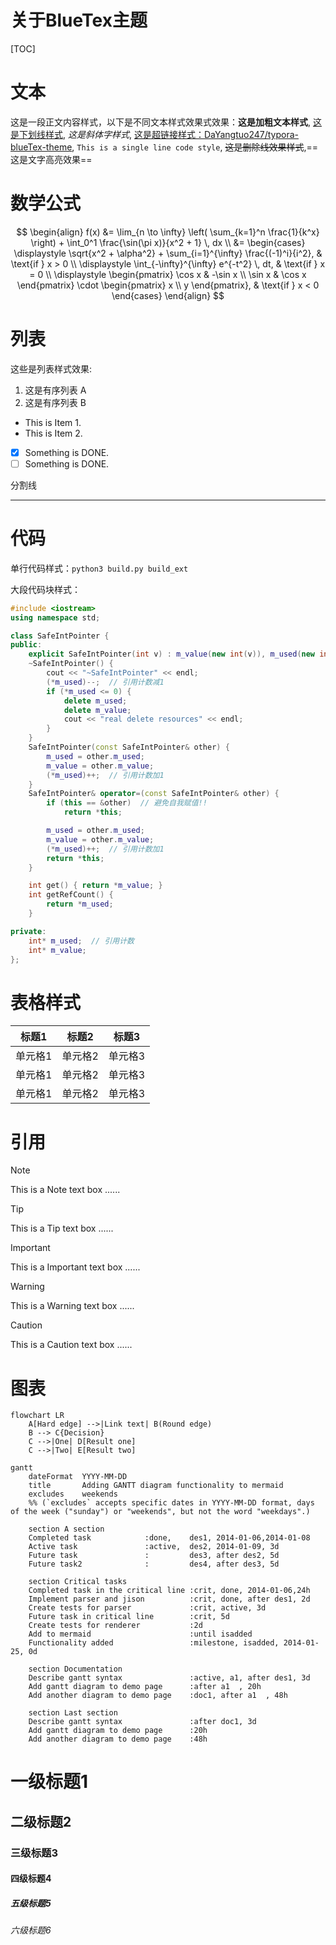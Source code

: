 # 关于BlueTex主题

[TOC]

# 文本

这是一段正文内容样式，以下是不同文本样式效果式效果：**这是加粗文本样式**, <u>这是下划线样式</u>, *这是斜体字样式*,  [这是超链接样式：DaYangtuo247/typora-blueTex-theme](https://github.com/DaYangtuo247/typora-blueTex-theme), `This is a single line code style`, ~~这是删除线效果样式~~,==这是文字高亮效果==

# 数学公式

$$
\begin{align}
f(x) &= \lim_{n \to \infty} \left( \sum_{k=1}^n \frac{1}{k^x} \right) + \int_0^1 \frac{\sin(\pi x)}{x^2 + 1} \, dx \\
     &= \begin{cases}
         \displaystyle \sqrt{x^2 + \alpha^2} + \sum_{i=1}^{\infty} \frac{(-1)^i}{i^2}, & \text{if } x > 0 \\
         \displaystyle \int_{-\infty}^{\infty} e^{-t^2} \, dt, & \text{if } x = 0 \\
         \displaystyle \begin{pmatrix}
             \cos x & -\sin x \\
             \sin x & \cos x
         \end{pmatrix} \cdot 
         \begin{pmatrix}
             x \\
             y
         \end{pmatrix}, & \text{if } x < 0
     \end{cases}
\end{align}
$$
# 列表

这些是列表样式效果:


1. 这是有序列表 A
2. 这是有序列表 B

- This is Item 1.
- This is Item 2.
- [x] Something is DONE.
- [ ] Something is DONE.

分割线

----

# 代码

单行代码样式：`python3 build.py build_ext`

大段代码块样式：

```CPP
#include <iostream>
using namespace std;

class SafeIntPointer {
public:
    explicit SafeIntPointer(int v) : m_value(new int(v)), m_used(new int(1)) {}
    ~SafeIntPointer() {
        cout << "~SafeIntPointer" << endl;
        (*m_used)--;  // 引用计数减1
        if (*m_used <= 0) {
            delete m_used;
            delete m_value;
            cout << "real delete resources" << endl;
        }
    }
    SafeIntPointer(const SafeIntPointer& other) {
        m_used = other.m_used;
        m_value = other.m_value;
        (*m_used)++;  // 引用计数加1
    }
    SafeIntPointer& operator=(const SafeIntPointer& other) {
        if (this == &other)  // 避免自我赋值!!
            return *this;

        m_used = other.m_used;
        m_value = other.m_value;
        (*m_used)++;  // 引用计数加1
        return *this;
    }

    int get() { return *m_value; }
    int getRefCount() {
        return *m_used;
    }

private:
    int* m_used;  // 引用计数
    int* m_value;
};
```

# 表格样式

|  标题1  |  标题2  |  标题3  |
| :-----: | :-----: | :-----: |
| 单元格1 | 单元格2 | 单元格3 |
| 单元格1 | 单元格2 | 单元格3 |
| 单元格1 | 单元格2 | 单元格3 |

# 引用

> [!NOTE]
>
> This is a Note text box ......

> [!TIP]
>
> This is a Tip text box ......

> [!IMPORTANT]
>
> This is a Important text box ......
>

> [!WARNING]
>
> This is a Warning text box ......

> [!CAUTION]
>
> This is a Caution text box ......

# 图表

```mermaid
flowchart LR
    A[Hard edge] -->|Link text| B(Round edge)
    B --> C{Decision}
    C -->|One| D[Result one]
    C -->|Two| E[Result two]
```
```mermaid
gantt
    dateFormat  YYYY-MM-DD
    title       Adding GANTT diagram functionality to mermaid
    excludes    weekends
    %% (`excludes` accepts specific dates in YYYY-MM-DD format, days of the week ("sunday") or "weekends", but not the word "weekdays".)

    section A section
    Completed task            :done,    des1, 2014-01-06,2014-01-08
    Active task               :active,  des2, 2014-01-09, 3d
    Future task               :         des3, after des2, 5d
    Future task2              :         des4, after des3, 5d

    section Critical tasks
    Completed task in the critical line :crit, done, 2014-01-06,24h
    Implement parser and jison          :crit, done, after des1, 2d
    Create tests for parser             :crit, active, 3d
    Future task in critical line        :crit, 5d
    Create tests for renderer           :2d
    Add to mermaid                      :until isadded
    Functionality added                 :milestone, isadded, 2014-01-25, 0d

    section Documentation
    Describe gantt syntax               :active, a1, after des1, 3d
    Add gantt diagram to demo page      :after a1  , 20h
    Add another diagram to demo page    :doc1, after a1  , 48h

    section Last section
    Describe gantt syntax               :after doc1, 3d
    Add gantt diagram to demo page      :20h
    Add another diagram to demo page    :48h
```


# 一级标题1

## 二级标题2

### 三级标题3

#### 四级标题4
##### 五级标题5

###### 六级标题6
